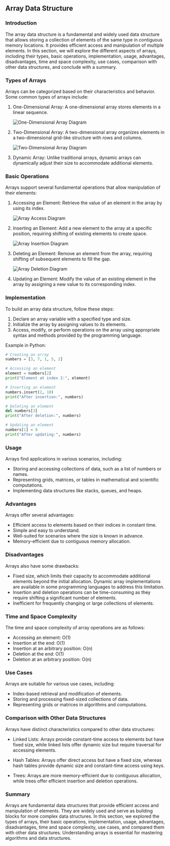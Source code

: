 ## Array Data Structure

### Introduction

The array data structure is a fundamental and widely used data structure that allows storing a collection of elements of the same type in contiguous memory locations. It provides efficient access and manipulation of multiple elements. In this section, we will explore the different aspects of arrays, including their types, basic operations, implementation, usage, advantages, disadvantages, time and space complexity, use cases, comparison with other data structures, and conclude with a summary.

### Types of Arrays

Arrays can be categorized based on their characteristics and behavior. Some common types of arrays include:

1. One-Dimensional Array: A one-dimensional array stores elements in a linear sequence.

   ![One-Dimensional Array Diagram](/one_dimensional_array_diagram.jpeg)

2. Two-Dimensional Array: A two-dimensional array organizes elements in a two-dimensional grid-like structure with rows and columns.

   ![Two-Dimensional Array Diagram](/two_dimensional_array_diagram.png)

3. Dynamic Array: Unlike traditional arrays, dynamic arrays can dynamically adjust their size to accommodate additional elements.

### Basic Operations

Arrays support several fundamental operations that allow manipulation of their elements:

1. Accessing an Element: Retrieve the value of an element in the array by using its index.

   ![Array Access Diagram](/array_access_diagram.webp)

2. Inserting an Element: Add a new element to the array at a specific position, requiring shifting of existing elements to create space.

   ![Array Insertion Diagram](/array_insertion_diagram.png)

3. Deleting an Element: Remove an element from the array, requiring shifting of subsequent elements to fill the gap.

   ![Array Deletion Diagram](/array_deletion_diagram.png)

4. Updating an Element: Modify the value of an existing element in the array by assigning a new value to its corresponding index.

### Implementation

To build an array data structure, follow these steps:

1. Declare an array variable with a specified type and size.
2. Initialize the array by assigning values to its elements.
3. Access, modify, or perform operations on the array using appropriate syntax and methods provided by the programming language.

Example in Python:

```python
# Creating an array
numbers = [3, 7, 1, 5, 2]

# Accessing an element
element = numbers[2]
print("Element at index 2:", element)

# Inserting an element
numbers.insert(2, 10)
print("After insertion:", numbers)

# Deleting an element
del numbers[3]
print("After deletion:", numbers)

# Updating an element
numbers[1] = 9
print("After updating:", numbers)

```

### Usage

Arrays find applications in various scenarios, including:

- Storing and accessing collections of data, such as a list of numbers or names.
- Representing grids, matrices, or tables in mathematical and scientific computations.
- Implementing data structures like stacks, queues, and heaps.

### Advantages

Arrays offer several advantages:

- Efficient access to elements based on their indices in constant time.
- Simple and easy to understand.
- Well-suited for scenarios where the size is known in advance.
- Memory-efficient due to contiguous memory allocation.

### Disadvantages

Arrays also have some drawbacks:

- Fixed size, which limits their capacity to accommodate additional elements beyond the initial allocation. Dynamic array implementations are available in some programming languages to address this limitation.
- Insertion and deletion operations can be time-consuming as they require shifting a significant number of elements.
- Inefficient for frequently changing or large collections of elements.

### Time and Space Complexity

The time and space complexity of array operations are as follows:

- Accessing an element: O(1)
- Insertion at the end: O(1)
- Insertion at an arbitrary position: O(n)
- Deletion at the end: O(1)
- Deletion at an arbitrary position: O(n)

### Use Cases

Arrays are suitable for various use cases, including:

- Index-based retrieval and modification of elements.
- Storing and processing fixed-sized collections of data.
- Representing grids or matrices in algorithms and computations.

### Comparison with Other Data Structures

Arrays have distinct characteristics compared to other data structures:

- Linked Lists: Arrays provide constant-time access to elements but have fixed size, while linked lists offer dynamic size but require traversal for accessing elements.

- Hash Tables: Arrays offer direct access but have a fixed size, whereas hash tables provide dynamic size and constant-time access using keys.

- Trees: Arrays are more memory-efficient due to contiguous allocation, while trees offer efficient insertion and deletion operations.

### Summary

Arrays are fundamental data structures that provide efficient access and manipulation of elements. They are widely used and serve as building blocks for more complex data structures. In this section, we explored the types of arrays, their basic operations, implementation, usage, advantages, disadvantages, time and space complexity, use cases, and compared them with other data structures. Understanding arrays is essential for mastering algorithms and data structures.
